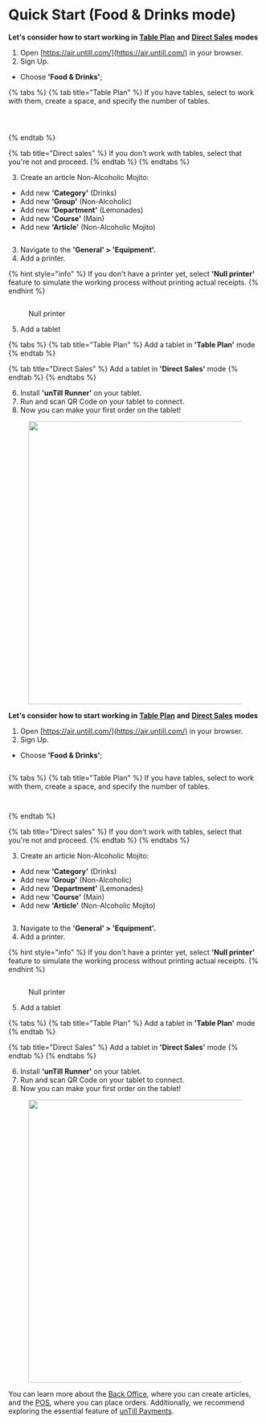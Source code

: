 # Quick Start (Food & Drinks mode)

**Let's consider how to start working in** [**Table Plan**](../features/sales-modes/table-plan-mode/) **and** [**Direct Sales**](../features/sales-modes/direct-sales-mode.md) **modes**

1. Open [https://air.untill.com/](https://air.untill.com/) in your browser.
2. Sign Up.

* Choose **'Food & Drinks'**;



{% tabs %}
{% tab title="Table Plan" %}
If you have tables, select to work with them, create a space, and specify the number of tables.

<div>

<figure><img src="../.gitbook/assets/tables.jpg" alt=""><figcaption></figcaption></figure>

 

<figure><img src="../.gitbook/assets/terrace.jpg" alt=""><figcaption></figcaption></figure>

 

<figure><img src="../.gitbook/assets/retailer-mode-tables.jpg" alt=""><figcaption></figcaption></figure>

</div>
{% endtab %}

{% tab title="Direct sales" %}
If you don't work with tables, select that you're not and proceed.
{% endtab %}
{% endtabs %}

3. Create an article Non-Alcoholic Mojito: &#x20;

* Add new **'Category'** (Drinks)
* Add new **'Group'** (Non-Alcoholic)
* Add new **'Department'** (Lemonades)
* Add new **'Course'** (Main)
* Add new **'Article'** (Non-Alcoholic Mojito)

<figure><img src="../.gitbook/assets/sequence (1).jpg" alt=""><figcaption></figcaption></figure>

3. Navigate to the **'General' > 'Equipment'.**
4. Add a printer.

{% hint style="info" %}
If you don't have a printer yet, select **'Null printer'** feature to simulate the working process without printing actual receipts.
{% endhint %}

<figure><img src="../.gitbook/assets/null-printer (1).jpg" alt=""><figcaption><p>Null printer</p></figcaption></figure>

5. Add a tablet

{% tabs %}
{% tab title="Table Plan" %}
Add a tablet in **'Table Plan'** mode
{% endtab %}

{% tab title="Direct Sales" %}
Add a tablet in **'Direct Sales'** mode
{% endtab %}
{% endtabs %}

6. Install **'unTill Runner'** on your tablet.
7. Run and scan QR Code on your tablet to connect.
8. Now you can make your first order on the tablet!

<figure><img src="../.gitbook/assets/order-on-tablet.jpg" alt="" width="563"><figcaption></figcaption></figure>

**Let's consider how to start working in** [**Table Plan**](../features/sales-modes/table-plan-mode/) **and** [**Direct Sales**](../features/sales-modes/direct-sales-mode.md) **modes**

1. Open [https://air.untill.com/](https://air.untill.com/) in your browser.
2. Sign Up.

* Choose **'Food & Drinks'**;

<figure><img src="../.gitbook/assets/2023-07-07_22-07-19.jpg" alt=""><figcaption></figcaption></figure>



{% tabs %}
{% tab title="Table Plan" %}
If you have tables, select to work with them, create a space, and specify the number of tables.

<div>

<figure><img src="../.gitbook/assets/tables.jpg" alt=""><figcaption></figcaption></figure>

 

<figure><img src="../.gitbook/assets/terrace.jpg" alt=""><figcaption></figcaption></figure>

</div>
{% endtab %}

{% tab title="Direct sales" %}
If you don't work with tables, select that you're not and proceed.
{% endtab %}
{% endtabs %}

3. Create an article Non-Alcoholic Mojito: &#x20;

* Add new **'Category'** (Drinks)
* Add new **'Group'** (Non-Alcoholic)
* Add new **'Department'** (Lemonades)
* Add new **'Course'** (Main)
* Add new **'Article'** (Non-Alcoholic Mojito)

<figure><img src="../.gitbook/assets/sequence (1).jpg" alt=""><figcaption></figcaption></figure>

3. Navigate to the **'General' > 'Equipment'.**
4. Add a printer.

{% hint style="info" %}
If you don't have a printer yet, select **'Null printer'** feature to simulate the working process without printing actual receipts.
{% endhint %}

<figure><img src="../.gitbook/assets/null-printer (1).jpg" alt=""><figcaption><p>Null printer</p></figcaption></figure>

5. Add a tablet

{% tabs %}
{% tab title="Table Plan" %}
Add a tablet in **'Table Plan'** mode
{% endtab %}

{% tab title="Direct Sales" %}
Add a tablet in **'Direct Sales'** mode
{% endtab %}
{% endtabs %}

6. Install **'unTill Runner'** on your tablet.
7. Run and scan QR Code on your tablet to connect.
8. Now you can make your first order on the tablet!

<figure><img src="../.gitbook/assets/order-on-tablet.jpg" alt="" width="563"><figcaption></figcaption></figure>

You can learn more about the [Back Office](../back-office-intro.md), where you can create articles, and the [POS](../pos-intro.md), where you can place orders. Additionally, we recommend exploring the essential feature of [unTill Payments](../untill-payments.md).
